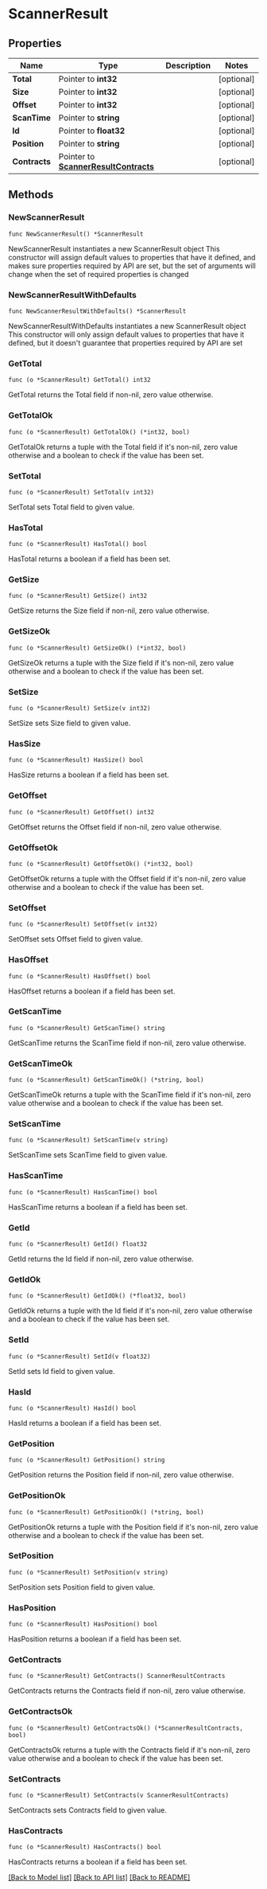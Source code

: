 # ScannerResult

## Properties

Name | Type | Description | Notes
------------ | ------------- | ------------- | -------------
**Total** | Pointer to **int32** |  | [optional] 
**Size** | Pointer to **int32** |  | [optional] 
**Offset** | Pointer to **int32** |  | [optional] 
**ScanTime** | Pointer to **string** |  | [optional] 
**Id** | Pointer to **float32** |  | [optional] 
**Position** | Pointer to **string** |  | [optional] 
**Contracts** | Pointer to [**ScannerResultContracts**](scanner_result_Contracts.md) |  | [optional] 

## Methods

### NewScannerResult

`func NewScannerResult() *ScannerResult`

NewScannerResult instantiates a new ScannerResult object
This constructor will assign default values to properties that have it defined,
and makes sure properties required by API are set, but the set of arguments
will change when the set of required properties is changed

### NewScannerResultWithDefaults

`func NewScannerResultWithDefaults() *ScannerResult`

NewScannerResultWithDefaults instantiates a new ScannerResult object
This constructor will only assign default values to properties that have it defined,
but it doesn't guarantee that properties required by API are set

### GetTotal

`func (o *ScannerResult) GetTotal() int32`

GetTotal returns the Total field if non-nil, zero value otherwise.

### GetTotalOk

`func (o *ScannerResult) GetTotalOk() (*int32, bool)`

GetTotalOk returns a tuple with the Total field if it's non-nil, zero value otherwise
and a boolean to check if the value has been set.

### SetTotal

`func (o *ScannerResult) SetTotal(v int32)`

SetTotal sets Total field to given value.

### HasTotal

`func (o *ScannerResult) HasTotal() bool`

HasTotal returns a boolean if a field has been set.

### GetSize

`func (o *ScannerResult) GetSize() int32`

GetSize returns the Size field if non-nil, zero value otherwise.

### GetSizeOk

`func (o *ScannerResult) GetSizeOk() (*int32, bool)`

GetSizeOk returns a tuple with the Size field if it's non-nil, zero value otherwise
and a boolean to check if the value has been set.

### SetSize

`func (o *ScannerResult) SetSize(v int32)`

SetSize sets Size field to given value.

### HasSize

`func (o *ScannerResult) HasSize() bool`

HasSize returns a boolean if a field has been set.

### GetOffset

`func (o *ScannerResult) GetOffset() int32`

GetOffset returns the Offset field if non-nil, zero value otherwise.

### GetOffsetOk

`func (o *ScannerResult) GetOffsetOk() (*int32, bool)`

GetOffsetOk returns a tuple with the Offset field if it's non-nil, zero value otherwise
and a boolean to check if the value has been set.

### SetOffset

`func (o *ScannerResult) SetOffset(v int32)`

SetOffset sets Offset field to given value.

### HasOffset

`func (o *ScannerResult) HasOffset() bool`

HasOffset returns a boolean if a field has been set.

### GetScanTime

`func (o *ScannerResult) GetScanTime() string`

GetScanTime returns the ScanTime field if non-nil, zero value otherwise.

### GetScanTimeOk

`func (o *ScannerResult) GetScanTimeOk() (*string, bool)`

GetScanTimeOk returns a tuple with the ScanTime field if it's non-nil, zero value otherwise
and a boolean to check if the value has been set.

### SetScanTime

`func (o *ScannerResult) SetScanTime(v string)`

SetScanTime sets ScanTime field to given value.

### HasScanTime

`func (o *ScannerResult) HasScanTime() bool`

HasScanTime returns a boolean if a field has been set.

### GetId

`func (o *ScannerResult) GetId() float32`

GetId returns the Id field if non-nil, zero value otherwise.

### GetIdOk

`func (o *ScannerResult) GetIdOk() (*float32, bool)`

GetIdOk returns a tuple with the Id field if it's non-nil, zero value otherwise
and a boolean to check if the value has been set.

### SetId

`func (o *ScannerResult) SetId(v float32)`

SetId sets Id field to given value.

### HasId

`func (o *ScannerResult) HasId() bool`

HasId returns a boolean if a field has been set.

### GetPosition

`func (o *ScannerResult) GetPosition() string`

GetPosition returns the Position field if non-nil, zero value otherwise.

### GetPositionOk

`func (o *ScannerResult) GetPositionOk() (*string, bool)`

GetPositionOk returns a tuple with the Position field if it's non-nil, zero value otherwise
and a boolean to check if the value has been set.

### SetPosition

`func (o *ScannerResult) SetPosition(v string)`

SetPosition sets Position field to given value.

### HasPosition

`func (o *ScannerResult) HasPosition() bool`

HasPosition returns a boolean if a field has been set.

### GetContracts

`func (o *ScannerResult) GetContracts() ScannerResultContracts`

GetContracts returns the Contracts field if non-nil, zero value otherwise.

### GetContractsOk

`func (o *ScannerResult) GetContractsOk() (*ScannerResultContracts, bool)`

GetContractsOk returns a tuple with the Contracts field if it's non-nil, zero value otherwise
and a boolean to check if the value has been set.

### SetContracts

`func (o *ScannerResult) SetContracts(v ScannerResultContracts)`

SetContracts sets Contracts field to given value.

### HasContracts

`func (o *ScannerResult) HasContracts() bool`

HasContracts returns a boolean if a field has been set.


[[Back to Model list]](../README.md#documentation-for-models) [[Back to API list]](../README.md#documentation-for-api-endpoints) [[Back to README]](../README.md)


